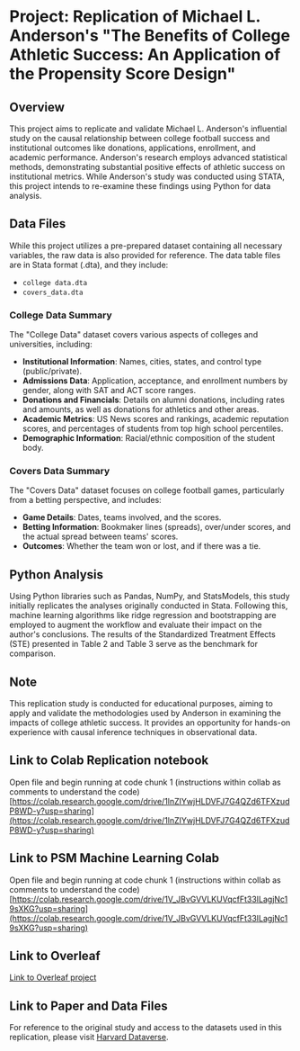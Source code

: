 # Project: Replication of Michael L. Anderson's "The Benefits of College Athletic Success: An Application of the Propensity Score Design"

## Overview
This project aims to replicate and validate Michael L. Anderson's influential study on the causal relationship between college football success and institutional outcomes like donations, applications, enrollment, and academic performance. Anderson's research employs advanced statistical methods, demonstrating substantial positive effects of athletic success on institutional metrics. While Anderson's study was conducted using STATA, this project intends to re-examine these findings using Python for data analysis.

## Data Files
While this project utilizes a pre-prepared dataset containing all necessary variables, the raw data is also provided for reference.
The data table files are in Stata format (.dta), and they include:
- `college data.dta`
- `covers_data.dta`

### College Data Summary
The "College Data" dataset covers various aspects of colleges and universities, including:
- **Institutional Information**: Names, cities, states, and control type (public/private).
- **Admissions Data**: Application, acceptance, and enrollment numbers by gender, along with SAT and ACT score ranges.
- **Donations and Financials**: Details on alumni donations, including rates and amounts, as well as donations for athletics and other areas.
- **Academic Metrics**: US News scores and rankings, academic reputation scores, and percentages of students from top high school percentiles.
- **Demographic Information**: Racial/ethnic composition of the student body.

### Covers Data Summary
The "Covers Data" dataset focuses on college football games, particularly from a betting perspective, and includes:
- **Game Details**: Dates, teams involved, and the scores.
- **Betting Information**: Bookmaker lines (spreads), over/under scores, and the actual spread between teams' scores.
- **Outcomes**: Whether the team won or lost, and if there was a tie.

## Python Analysis
Using Python libraries such as Pandas, NumPy, and StatsModels, this study initially replicates the analyses originally conducted in Stata.
Following this, machine learning algorithms like ridge regression and bootstrapping are employed to augment the workflow and evaluate their impact on the author's conclusions.
The results of the Standardized Treatment Effects (STE) presented in Table 2 and Table 3 serve as the benchmark for comparison.

## Note
This replication study is conducted for educational purposes, aiming to apply and validate the methodologies used by Anderson in examining the impacts of college athletic success.
It provides an opportunity for hands-on experience with causal inference techniques in observational data.

## Link to Colab Replication notebook
Open file and begin running at code chunk 1 (instructions within collab as comments to understand the code)
[https://colab.research.google.com/drive/1lnZIYwjHLDVFJ7G4QZd6TFXzudP8WD-y?usp=sharing](https://colab.research.google.com/drive/1lnZIYwjHLDVFJ7G4QZd6TFXzudP8WD-y?usp=sharing)

## Link to PSM Machine Learning Colab
Open file and begin running at code chunk 1 (instructions within collab as comments to understand the code)
[https://colab.research.google.com/drive/1V_JBvGVVLKUVqcfFt33ILagjNc19sXKG?usp=sharing](https://colab.research.google.com/drive/1V_JBvGVVLKUVqcfFt33ILagjNc19sXKG?usp=sharing)

## Link to Overleaf
[Link to Overleaf project](https://www.overleaf.com/project/662f06c16f1ddc6ec3689f62)

## Link to Paper and Data Files
For reference to the original study and access to the datasets used in this replication, please visit [Harvard Dataverse](https://dataverse.harvard.edu/dataset.xhtml?persistentId=doi:10.7910/DVN/ASXOBS).
